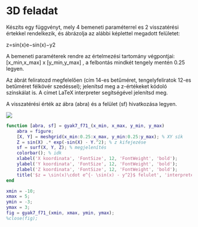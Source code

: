 # 3D feladat

Készíts egy függvényt, mely 4 bemeneti paraméterrel es 2 visszatérési értekkel rendelkezik, és ábrázolja az alábbi képlettel megadott felületet:

z\=sin(x)e−sin(x)−y2

A bemeneti paraméterek rendre az értelmezési tartomány végpontjai: \[x\_min,x\_max\] x \[y\_min,y\_max\] , a felbontás mindkét tengely mentén 0.25 legyen.

Az ábrát feliratozd megfelelően (cím 14-es betűméret, tengelyfeliratok 12-es betűméret félkövér szedéssel); jelenítsd meg a z-értékeket kódoló színskálat is. A címet LaTeX interpreter segítségével jelenítsd meg.

A visszatérési érték az ábra (abra) és a felület (sf) hivatkozása legyen.

![](https://lcms-files.mathworks.com/content/images/84c4f81e-15d2-4ebd-9980-d7c7092bd204.jpg)

```matlab
function [abra, sf] = gyak7_f71_(x_min, x_max, y_min, y_max)
    abra = figure;
    [X, Y] = meshgrid(x_min:0.25:x_max, y_min:0.25:y_max); % XY sík
    Z = sin(X) .* exp(-sin(X) - Y.^2); % z kifejezése
    sf = surf(X, Y, Z); % megjelenítés
    colorbar(); % idk
    xlabel('X koordinata', 'FontSize', 12, 'FontWeight', 'bold');
    ylabel('Y koordinata', 'FontSize', 12, 'FontWeight', 'bold');
    zlabel('Z koordinata', 'FontSize', 12, 'FontWeight', 'bold');
    title('$z = \sin(x)\cdot e^{- \sin(x) - y^2}$ felulet', 'interpreter', 'latex', 'FontSize', 14);
end
```

```matlab
xmin = -10;
xmax = 5;
ymin = -3;
ymax = 3;
fig = gyak7_f71_(xmin, xmax, ymin, ymax);
%close(fig);
```
